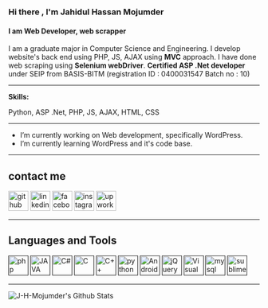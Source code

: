 ### Hi there , I'm Jahidul Hassan Mojumder
#### I am Web Developer, web scrapper
I am a graduate major in Computer Science and Engineering. I develop website's back end using PHP, JS, AJAX using **MVC** approach. I have done web scraping using **Selenium webDriver**. **Certified ASP .Net developer** under SEIP from BASIS-BITM (registration ID : 0400031547 Batch no : 10)

***
**Skills:**

Python, ASP .Net, PHP, JS, AJAX, HTML, CSS

***

- I’m currently working on Web development, specifically WordPress.
- I’m currently learning WordPress and it's code base.

***
## contact me
[<img src='https://cdn.jsdelivr.net/npm/simple-icons@3.0.1/icons/github.svg' alt='github' height='40'>](https://github.com/J-H-Mojumder)  [<img src='https://cdn.jsdelivr.net/npm/simple-icons@3.0.1/icons/linkedin.svg' alt='linkedin' height='40'>](https://www.linkedin.com/in/md-jahidul-hassan-mojumder/)  [<img src='https://cdn.jsdelivr.net/npm/simple-icons@3.0.1/icons/facebook.svg' alt='facebook' height='40'>](https://www.facebook.com/Jahidul.H.Mojumder)  [<img src='https://cdn.jsdelivr.net/npm/simple-icons@3.0.1/icons/instagram.svg' alt='instagram' height='40'>](https://www.instagram.com/j.h.masum/) 
[<img src='https://cdn.jsdelivr.net/npm/simple-icons@3.0.1/icons/upwork.svg' alt='upwork' height='40'>](https://www.upwork.com/o/profiles/users/~01bcd91f9fd71d7f9b/) 

***
## Languages and Tools
[<img src='https://cdn.jsdelivr.net/npm/simple-icons@3.0.1/icons/php.svg' alt='php' height='40'>]()
[<img src='https://cdn.jsdelivr.net/npm/simple-icons@3.0.1/icons/java.svg' alt='JAVA' height='40'>]()
[<img src='https://cdn.jsdelivr.net/npm/simple-icons@3.0.1/icons/csharp.svg' alt='C#' height='40'>]()
[<img src='https://cdn.jsdelivr.net/npm/simple-icons@3.0.1/icons/c.svg' alt='C' height='40'>]()
[<img src='https://cdn.jsdelivr.net/npm/simple-icons@3.0.1/icons/cplusplus.svg' alt='C++' height='40'>]()
[<img src='https://cdn.jsdelivr.net/npm/simple-icons@3.0.1/icons/python.svg' alt='python' height='40'>]()
[<img src='https://cdn.jsdelivr.net/npm/simple-icons@3.0.1/icons/android.svg' alt='Android' height='40'>]()
[<img src='https://cdn.jsdelivr.net/npm/simple-icons@3.0.1/icons/jquery.svg' alt='jQuery' height='40'>]()
[<img src='https://cdn.jsdelivr.net/npm/simple-icons@3.0.1/icons/visualstudio.svg' alt='Visual Studio' height='40'>]()
[<img src='https://cdn.jsdelivr.net/npm/simple-icons@3.0.1/icons/mysql.svg' alt='mysql' height='40'>]() 
[<img src='https://cdn.jsdelivr.net/npm/simple-icons@3.0.1/icons/sublimetext.svg' alt='sublimetext' height='40'>]() 

***
<img align="left" alt="J-H-Mojumder's Github Stats" src="https://github-readme-stats.vercel.app/api?username=J-H-Mojumder&show_icons=true&hide_border=true&hide=issues,contribs" />
